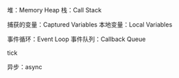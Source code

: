 堆：Memory Heap
栈：Call Stack

捕获的变量：Captured Variables
本地变量：Local Variables

事件循环：Event Loop
事件队列：Callback Queue

tick

异步：async 